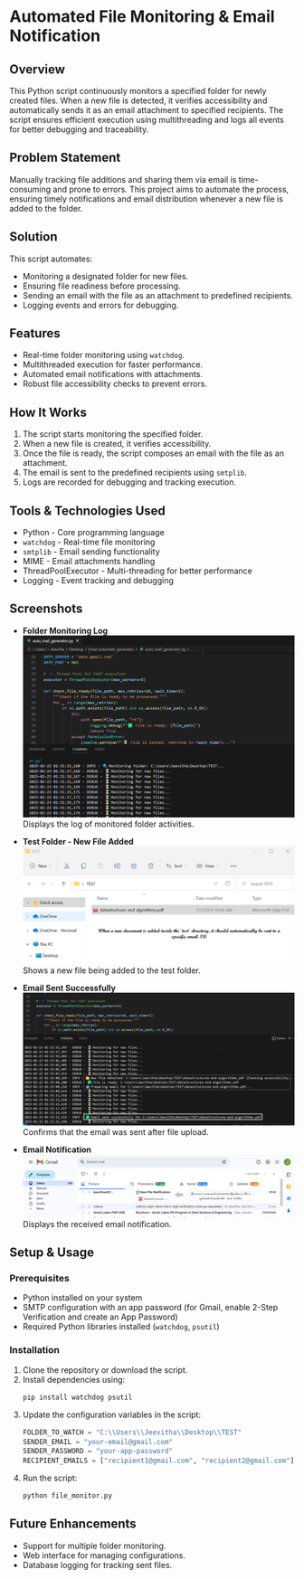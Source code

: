 # Automated File Monitoring & Email Notification

## Overview
This Python script continuously monitors a specified folder for newly created files. When a new file is detected, it verifies accessibility and automatically sends it as an email attachment to specified recipients. The script ensures efficient execution using multithreading and logs all events for better debugging and traceability.

## Problem Statement
Manually tracking file additions and sharing them via email is time-consuming and prone to errors. This project aims to automate the process, ensuring timely notifications and email distribution whenever a new file is added to the folder.

## Solution
This script automates:
- Monitoring a designated folder for new files.
- Ensuring file readiness before processing.
- Sending an email with the file as an attachment to predefined recipients.
- Logging events and errors for debugging.

## Features
- Real-time folder monitoring using `watchdog`.
- Multithreaded execution for faster performance.
- Automated email notifications with attachments.
- Robust file accessibility checks to prevent errors.

## How It Works
1. The script starts monitoring the specified folder.
2. When a new file is created, it verifies accessibility.
3. Once the file is ready, the script composes an email with the file as an attachment.
4. The email is sent to the predefined recipients using `smtplib`.
5. Logs are recorded for debugging and tracking execution.

## Tools & Technologies Used
- Python - Core programming language
- `watchdog` - Real-time file monitoring
- `smtplib` - Email sending functionality
- MIME - Email attachments handling
- ThreadPoolExecutor - Multi-threading for better performance
- Logging - Event tracking and debugging

## Screenshots
- **Folder Monitoring Log**  
  ![Folder Monitoring Log](screenshot.png)  
  Displays the log of monitored folder activities.  

- **Test Folder - New File Added**  
  ![Test Folder - New File Added](screenshot1.png)  
  Shows a new file being added to the test folder.  

- **Email Sent Successfully**  
  ![Email Sent Successfully](Screenshot2.png)  
  Confirms that the email was sent after file upload.  

- **Email Notification**  
  ![Email Notification](Screenshot3.png)  
  Displays the received email notification.  

## Setup & Usage
### Prerequisites
- Python installed on your system
- SMTP configuration with an app password (for Gmail, enable 2-Step Verification and create an App Password)
- Required Python libraries installed (`watchdog`, `psutil`)

### Installation
1. Clone the repository or download the script.
2. Install dependencies using:
   ```sh
   pip install watchdog psutil
   ```
3. Update the configuration variables in the script:
   ```python
   FOLDER_TO_WATCH = "C:\\Users\\Jeevitha\\Desktop\\TEST"
   SENDER_EMAIL = "your-email@gmail.com"
   SENDER_PASSWORD = "your-app-password"
   RECIPIENT_EMAILS = ["recipient1@gmail.com", "recipient2@gmail.com"]
   ```
4. Run the script:
   ```sh
   python file_monitor.py
   ```

## Future Enhancements
- Support for multiple folder monitoring.
- Web interface for managing configurations.
- Database logging for tracking sent files.

